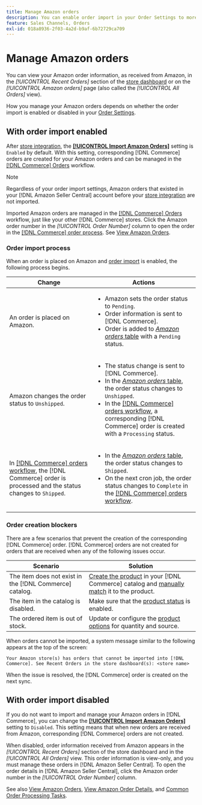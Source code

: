 ```yaml
---
title: Manage Amazon orders
description: You can enable order import in your Order Settings to more easily manage your Amazon orders from your Commerce Admin.
feature: Sales Channels, Orders
exl-id: 018a8936-2f03-4a2d-b9af-6b72729ca709
---
```

# Manage Amazon orders

You can view your Amazon order information, as received from Amazon, in the _[!UICONTROL Recent Orders]_ section of the [store dashboard](./amazon-store-dashboard.md) or on the _[!UICONTROL Amazon orders]_ page (also called the _[!UICONTROL All Orders]_ view).

How you manage your Amazon orders depends on whether the order import is enabled or disabled in your [Order Settings](./order-settings.md#configure-order-settings).

## With order import enabled

After [store integration](./store-integration.md), the [**[!UICONTROL Import Amazon Orders]**](./order-settings.md#configure-order-settings) setting is `Enabled` by default. With this setting, corresponding [!DNL Commerce] orders are created for your Amazon orders and can be managed in the [[!DNL Commerce] Orders](https://experienceleague.adobe.com/docs/commerce-admin/stores-sales/order-management/orders/orders.html) workflow.

>[!NOTE]
>
>Regardless of your order import settings, Amazon orders that existed in your [!DNL Amazon Seller Central] account before your [store integration](./store-integration.md) are not imported.

Imported Amazon orders are managed in the [[!DNL Commerce] Orders](https://experienceleague.adobe.com/docs/commerce-admin/stores-sales/order-management/orders/orders.html) workflow, just like your other [!DNL Commerce] stores. Click the Amazon order number in the *[!UICONTROL Order Number]* column to open the order in the [[!DNL Commerce] order process](https://experienceleague.adobe.com/docs/commerce-admin/stores-sales/order-management/orders/order-processing.html#process-an-order#order-view-descriptions). See [View Amazon Orders](./amazon-orders-all.md).

### Order import process

When an order is placed on Amazon and [order import](./order-settings.md) is enabled, the following process begins.

| Change                                                                                                                                                                                                                     | Actions                                                                                                                                                                                                                                                                                                                                                                                                          |
|----------------------------------------------------------------------------------------------------------------------------------------------------------------------------------------------------------------------------|------------------------------------------------------------------------------------------------------------------------------------------------------------------------------------------------------------------------------------------------------------------------------------------------------------------------------------------------------------------------------------------------------------------|
| An order is placed on Amazon.                                                                                                                                                                                              | <ul><li>Amazon sets the order status to `Pending`.</li><li>Order information is sent to [!DNL Commerce].</li><li>Order is added to [_Amazon orders_ table](./amazon-orders-all.md) with a `Pending` status.</li></ul>                                                                                                                                                                                            |
| Amazon changes the order status to `Unshipped`.                                                                                                                                                                            | <ul><li>The status change is sent to [!DNL Commerce].</li><li>In the [_Amazon orders_ table](./amazon-orders-all.md), the order status changes to `Unshipped`.</li><li>In the [[!DNL Commerce] orders workflow](https://experienceleague.adobe.com/docs/commerce-admin/stores-sales/order-management/orders/orders.html), a corresponding [!DNL Commerce] order is created with a `Processing` status.</li></ul> |
| In [[!DNL Commerce] orders workflow](https://experienceleague.adobe.com/docs/commerce-admin/stores-sales/order-management/orders/orders.html), the [!DNL Commerce] order is processed and the status changes to `Shipped`. | <ul><li>In the [_Amazon orders_ table](./amazon-orders-all.md), the order status changes to `Shipped`.</li><li>On the next cron job, the order status changes to `Complete` in the [[!DNL Commerce] orders workflow](https://experienceleague.adobe.com/docs/commerce-admin/stores-sales/order-management/orders/orders.html).</li></ul>                                                                         |

### Order creation blockers

There are a few scenarios that prevent the creation of the corresponding [!DNL Commerce] order. [!DNL Commerce] orders are not created for orders that are received when any of the following issues occur.

| Scenario                                                | Solution                                                                                                                                                                         |
|---------------------------------------------------------|----------------------------------------------------------------------------------------------------------------------------------------------------------------------------------|
| The item does not exist in the [!DNL Commerce] catalog. | [Create the product](./creating-assigning-catalog-products.md) in your [!DNL Commerce] catalog and [manually match](./creating-assigning-catalog-products.md) it to the product. |
| The item in the catalog is disabled.                    | Make sure that the [product status](https://experienceleague.adobe.com/docs/commerce-admin/inventory/configuration/product-options.html) is enabled.                             |
| The ordered item is out of stock.                       | Update or configure the [product options](https://experienceleague.adobe.com/docs/commerce-admin/inventory/configuration/product-options.html) for quantity and source.          |

When orders cannot be imported, a system message similar to the following appears at the top of the screen:

   `Your Amazon store(s) has orders that cannot be imported into [!DNL Commerce]. See Recent Orders in the store dashboard(s): <store name>`

When the issue is resolved, the [!DNL Commerce] order is created on the next sync.

## With order import disabled

If you do not want to import and manage your Amazon orders in [!DNL Commerce], you can change the [**[!UICONTROL Import Amazon Orders]**](./order-settings.md#configure-order-settings) setting to `Disabled`. This setting means that when new orders are received from Amazon, corresponding [!DNL Commerce] orders are not created.

When disabled, order information received from Amazon appears in the _[!UICONTROL Recent Orders]_ section of the store dashboard and in the _[!UICONTROL All Orders]_ view. This order information is view-only, and you must manage these orders in [!DNL Amazon Seller Central]. To open the order details in [!DNL Amazon Seller Central], click the Amazon order number in the _[!UICONTROL Order Number]_ column.

See also [View Amazon Orders](./amazon-orders-all.md), [View Amazon Order Details](./amazon-order-details.md), and [Common Order Processing Tasks](./common-order-processing.md).
